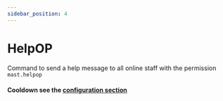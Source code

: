 ```yaml
---
sidebar_position: 4
---
```


# HelpOP

Command to send a help message to all online staff with the permission `mast.helpop`

#### Cooldown see the [configuration section](/docs/MAStaff/commands/bungee/config#helpop)